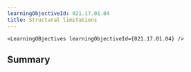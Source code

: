 ```yaml
---
learningObjectiveId: 021.17.01.04
title: Structural limitations
---
```


```tsx eval
<LearningOBjectives learningObjectiveId={021.17.01.04} />
```

## Summary
